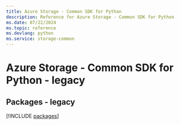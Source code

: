 ```yaml
---
title: Azure Storage - Common SDK for Python
description: Reference for Azure Storage - Common SDK for Python
ms.date: 07/22/2024
ms.topic: reference
ms.devlang: python
ms.service: storage-common
---
```

# Azure Storage - Common SDK for Python - legacy
## Packages - legacy
[!INCLUDE [packages](storage---common-index.md)]